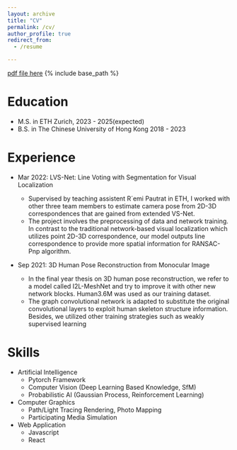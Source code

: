```yaml
---
layout: archive
title: "CV"
permalink: /cv/
author_profile: true
redirect_from:
  - /resume

---
```

[pdf file here](/files/CV.pdf)
{% include base_path %}

Education
======
* M.S. in ETH Zurich, 2023 - 2025(expected)
* B.S. in The Chinese University of Hong Kong 2018 - 2023

Experience
======
* Mar 2022:  LVS-Net: Line Voting with Segmentation for Visual Localization
  * Supervised by teaching assistent R´emi Pautrat in ETH, I worked with other three team members to
    estimate camera pose from 2D-3D correspondences that are gained from extended VS-Net.
  * The project involves the preprocessing of data and network training. In contrast to the traditional
    network-based visual localization which utilizes point 2D-3D correspondence, our model outputs line
    correspondence to provide more spatial information for RANSAC-Pnp algorithm.

* Sep 2021:  3D Human Pose Reconstruction from Monocular Image
  * In the final year thesis on 3D human pose reconstruction, we refer to a model called I2L-MeshNet and
    try to improve it with other new network blocks. Human3.6M was used as our training dataset.
  * The graph convolutional network is adapted to substitute the original convolutional layers to exploit
    human skeleton structure information. Besides, we utilized other training strategies such as weakly
    supervised learning

Skills
======

* Artificial Intelligence
  * Pytorch Framework
  * Computer Vision (Deep Learning Based Knowledge, SfM)
  * Probabilistic AI (Gaussian Process, Reinforcement Learning)
* Computer Graphics
  * Path/Light Tracing Rendering, Photo Mapping
  * Participating Media Simulation
* Web Application
  * Javascript
  * React

<!-- Publications
======
  <ul>{% for post in site.publications reversed %}
    {% include archive-single-cv.html %}
  {% endfor %}</ul>
  
Talks
======
  <ul>{% for post in site.talks reversed %}
    {% include archive-single-talk-cv.html  %}
  {% endfor %}</ul>

Teaching
======
  <ul>{% for post in site.teaching reversed %}
    {% include archive-single-cv.html %}
  {% endfor %}</ul>
   -->  
   
<!-- Service and leadership
======
* Mainland O'camp for CUHK freshman for   -->
